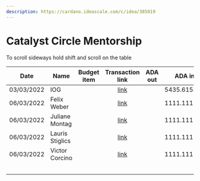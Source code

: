 ```yaml
---
description: https://cardano.ideascale.com/c/idea/385019
---
```


# Catalyst Circle Mentorship

To scroll sideways hold shift and scroll on the table

<table><thead><tr><th>Date</th><th>Name</th><th data-type="select">Budget item</th><th align="center">Transaction link</th><th align="center">ADA out</th><th align="center">ADA in</th><th align="center">Balance</th></tr></thead><tbody><tr><td>03/03/2022</td><td>IOG</td><td></td><td align="center"><a href="https://github.com/cctreasury/Treasury-system/blob/main/content/en/blog/Fund7/CC-Mentorship/Other/1646553473989-CC-Mentorship.md">link</a></td><td align="center"></td><td align="center">5435.615480</td><td align="center">5435.615480</td></tr><tr><td>06/03/2022</td><td>Felix Weber</td><td></td><td align="center"><a href="https://github.com/cctreasury/Treasury-system/blob/main/content/en/blog/Fund7/CC-Mentorship/CCv1-Mentorship/1646550611048-Felix-Weber.md">link</a></td><td align="center"></td><td align="center">1111.111100</td><td align="center">4324.50438</td></tr><tr><td>06/03/2022</td><td>Juliane Montag</td><td></td><td align="center"><a href="https://github.com/cctreasury/Treasury-system/blob/main/content/en/blog/Fund7/CC-Mentorship/CCv1-Mentorship/1646551047790-Juliane-Montag.md">link</a></td><td align="center"></td><td align="center">1111.111100</td><td align="center">3213.39328</td></tr><tr><td>06/03/2022</td><td>Lauris Stiglics</td><td></td><td align="center"><a href="https://github.com/cctreasury/Treasury-system/blob/main/content/en/blog/Fund7/CC-Mentorship/CCv1-Mentorship/1646550848672-Lauris-Stiglics.md">link</a></td><td align="center"></td><td align="center">1111.111100</td><td align="center">2102.28218</td></tr><tr><td>06/03/2022</td><td>Victor Corcino</td><td></td><td align="center"><a href="https://github.com/cctreasury/Treasury-system/blob/main/content/en/blog/Fund7/CC-Mentorship/CCv1-Mentorship/1646551275378-Victor-Corcino.md">link</a></td><td align="center"></td><td align="center">1111.111100</td><td align="center">991.17108</td></tr><tr><td></td><td></td><td></td><td align="center"></td><td align="center"></td><td align="center"></td><td align="center"></td></tr><tr><td></td><td></td><td></td><td align="center"></td><td align="center"></td><td align="center"></td><td align="center"></td></tr><tr><td></td><td></td><td></td><td align="center"></td><td align="center"></td><td align="center"></td><td align="center"></td></tr><tr><td></td><td></td><td></td><td align="center"></td><td align="center"></td><td align="center"></td><td align="center"></td></tr><tr><td></td><td></td><td></td><td align="center"></td><td align="center"></td><td align="center"></td><td align="center"></td></tr></tbody></table>
